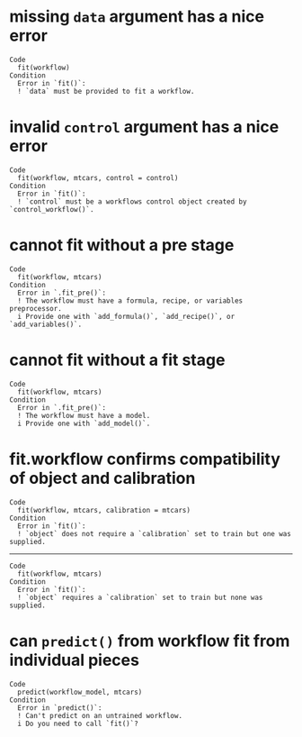 # missing `data` argument has a nice error

    Code
      fit(workflow)
    Condition
      Error in `fit()`:
      ! `data` must be provided to fit a workflow.

# invalid `control` argument has a nice error

    Code
      fit(workflow, mtcars, control = control)
    Condition
      Error in `fit()`:
      ! `control` must be a workflows control object created by `control_workflow()`.

# cannot fit without a pre stage

    Code
      fit(workflow, mtcars)
    Condition
      Error in `.fit_pre()`:
      ! The workflow must have a formula, recipe, or variables preprocessor.
      i Provide one with `add_formula()`, `add_recipe()`, or `add_variables()`.

# cannot fit without a fit stage

    Code
      fit(workflow, mtcars)
    Condition
      Error in `.fit_pre()`:
      ! The workflow must have a model.
      i Provide one with `add_model()`.

# fit.workflow confirms compatibility of object and calibration

    Code
      fit(workflow, mtcars, calibration = mtcars)
    Condition
      Error in `fit()`:
      ! `object` does not require a `calibration` set to train but one was supplied.

---

    Code
      fit(workflow, mtcars)
    Condition
      Error in `fit()`:
      ! `object` requires a `calibration` set to train but none was supplied.

# can `predict()` from workflow fit from individual pieces

    Code
      predict(workflow_model, mtcars)
    Condition
      Error in `predict()`:
      ! Can't predict on an untrained workflow.
      i Do you need to call `fit()`?

